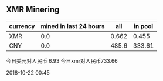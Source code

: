 ## XMR Minering

|currency|mined in last 24 hours|all|in pool|
|---|---|---|---|
|XMR|0.0|0.662|0.455|
|CNY|0.0|485.6|333.61|

今日美元对人民币 6.93	今日xmr对人民币733.66


2018-10-22 00:45